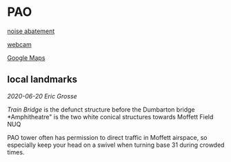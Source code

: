 PAO
===

[noise abatement](pao.noise.pdf)

[webcam](https://mthamilton.ucolick.org/hamcam/imageOnly1.html)

[Google Maps](https://google.com/maps/place/Palo+Alto+Airport/@37.4592704,-122.113494,2502m/data=!3m1!1e3!4m5!3m4)


local landmarks
----------------------

_2020-06-20 Eric Grosse_

*Train Bridge* is the defunct structure before the Dumbarton bridge
*Amphitheatre" is the two white conical structures towards Moffett Field NUQ

PAO tower often has permission to direct traffic in Moffett airspace, so especially keep your head on a swivel when turning base 31 during crowded times.


